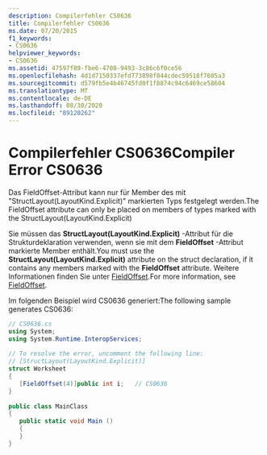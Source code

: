 ```yaml
---
description: Compilerfehler CS0636
title: Compilerfehler CS0636
ms.date: 07/20/2015
f1_keywords:
- CS0636
helpviewer_keywords:
- CS0636
ms.assetid: 47597f89-fbe6-4708-9493-3c86c6f0ce56
ms.openlocfilehash: 4d1d7150337efd773898f044cdec59518f7605a3
ms.sourcegitcommit: d579fb5e4b46745fd0f1f8874c94c6469ce58604
ms.translationtype: MT
ms.contentlocale: de-DE
ms.lasthandoff: 08/30/2020
ms.locfileid: "89120262"
---
```

# <a name="compiler-error-cs0636"></a><span data-ttu-id="c6faa-103">Compilerfehler CS0636</span><span class="sxs-lookup"><span data-stu-id="c6faa-103">Compiler Error CS0636</span></span>
<span data-ttu-id="c6faa-104">Das FieldOffset-Attribut kann nur für Member des mit "StructLayout(LayoutKind.Explicit)" markierten Typs festgelegt werden.</span><span class="sxs-lookup"><span data-stu-id="c6faa-104">The FieldOffset attribute can only be placed on members of types marked with the StructLayout(LayoutKind.Explicit)</span></span>  
  
 <span data-ttu-id="c6faa-105">Sie müssen das **StructLayout(LayoutKind.Explicit)** -Attribut für die Strukturdeklaration verwenden, wenn sie mit dem **FieldOffset** -Attribut markierte  Member enthält.</span><span class="sxs-lookup"><span data-stu-id="c6faa-105">You must use the **StructLayout(LayoutKind.Explicit)** attribute on the struct declaration, if it contains any members marked with the **FieldOffset** attribute.</span></span> <span data-ttu-id="c6faa-106">Weitere Informationen finden Sie unter [FieldOffset](xref:System.Runtime.InteropServices.FieldOffsetAttribute).</span><span class="sxs-lookup"><span data-stu-id="c6faa-106">For more information, see [FieldOffset](xref:System.Runtime.InteropServices.FieldOffsetAttribute).</span></span>  
  
 <span data-ttu-id="c6faa-107">Im folgenden Beispiel wird CS0636 generiert:</span><span class="sxs-lookup"><span data-stu-id="c6faa-107">The following sample generates CS0636:</span></span>  
  
```csharp  
// CS0636.cs  
using System;  
using System.Runtime.InteropServices;  
  
// To resolve the error, uncomment the following line:  
// [StructLayout(LayoutKind.Explicit)]  
struct Worksheet  
{  
   [FieldOffset(4)]public int i;   // CS0636
}  
  
public class MainClass  
{  
   public static void Main ()  
   {  
   }  
}  
```
